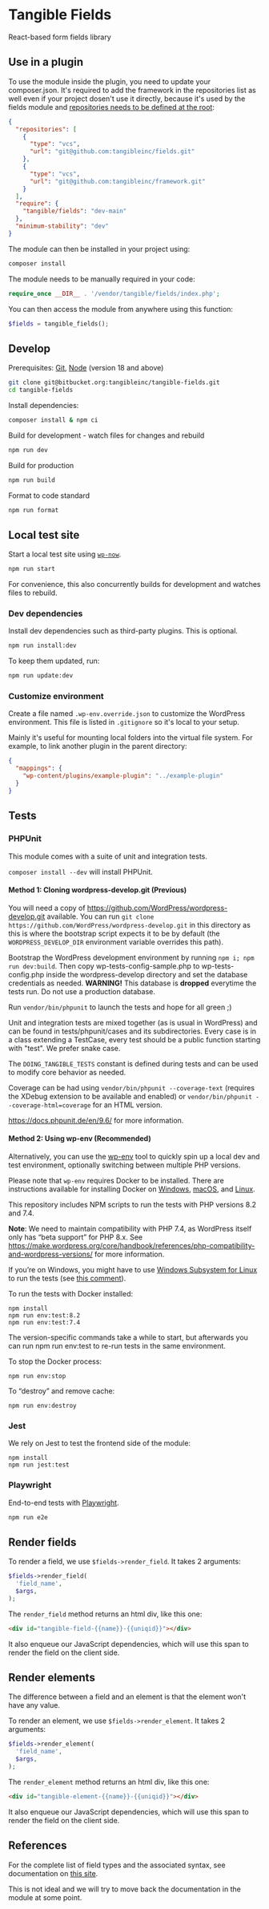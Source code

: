 # Tangible Fields

React-based form fields library 

## Use in a plugin

To use the module inside the plugin, you need to update your composer.json. It's required to add the framework in the repositories list as well even if your project dosen't use it directly, because it's used by the fields module and [repositories needs to be defined at the root](https://getcomposer.org/doc/04-schema.md#repositories):
```json
{
  "repositories": [
    {
      "type": "vcs",
      "url": "git@github.com:tangibleinc/fields.git"
    },
    {
      "type": "vcs",
      "url": "git@github.com:tangibleinc/framework.git"
    }
  ],
  "require": {
    "tangible/fields": "dev-main"
  },
  "minimum-stability": "dev"
}
```

The module can then be installed in your project using:

```sh 
composer install
```

The module needs to be manually required in your code:

```php
require_once __DIR__ . '/vendor/tangible/fields/index.php';
```

You can then access the module from anywhere using this function:
```php
$fields = tangible_fields();
```

## Develop

Prerequisites: [Git](https://git-scm.com/), [Node](https://nodejs.org/en/) (version 18 and above)

```sh
git clone git@bitbucket.org:tangibleinc/tangible-fields.git
cd tangible-fields
```

Install dependencies:

```sh
composer install & npm ci
```

Build for development - watch files for changes and rebuild

```sh
npm run dev
```

Build for production

```sh
npm run build
```

Format to code standard

```sh
npm run format
```

## Local test site

Start a local test site using [`wp-now`](https://github.com/WordPress/playground-tools/blob/trunk/packages/wp-now/README.md).

```sh
npm run start
```

For convenience, this also concurrently builds for development and watches files to rebuild.

### Dev dependencies

Install dev dependencies such as third-party plugins. This is optional.

```sh
npm run install:dev
```

To keep them updated, run:

```sh
npm run update:dev
```

### Customize environment

Create a file named `.wp-env.override.json` to customize the WordPress environment. This file is listed in `.gitignore` so it's local to your setup.

Mainly it's useful for mounting local folders into the virtual file system. For example, to link another plugin in the parent directory:

```json
{
  "mappings": {
    "wp-content/plugins/example-plugin": "../example-plugin"
  }
}
```

## Tests

### PHPUnit

This module comes with a suite of unit and integration tests.

`composer install --dev` will install PHPUnit.

#### Method 1: Cloning wordpress-develop.git (Previous)

You will need a copy of https://github.com/WordPress/wordpress-develop.git available. You can run `git clone https://github.com/WordPress/wordpress-develop.git` in this directory as this is where the bootstrap script expects it to be by default (the `WORDPRESS_DEVELOP_DIR` environment variable overrides this path).

Bootstrap the WordPress development environment by running `npm i; npm run dev:build`. Then copy wp-tests-config-sample.php to wp-tests-config.php inside the wordpress-develop directory and set the database credentials as needed. **WARNING!** This database is **dropped** everytime the tests run. Do not use a production database.

Run `vendor/bin/phpunit` to launch the tests and hope for all green ;)

Unit and integration tests are mixed together (as is usual in WordPress) and can be found in tests/phpunit/cases and its subdirectories. Every case is in a class extending a TestCase, every test should be a public function starting with "test". We prefer snake case.

The `DOING_TANGIBLE_TESTS` constant is defined during tests and can be used to modify core behavior as needed.

Coverage can be had using `vendor/bin/phpunit --coverage-text` (requires the XDebug extension to be available and enabled) or `vendor/bin/phpunit --coverage-html=coverage` for an HTML version.

https://docs.phpunit.de/en/9.6/ for more information.

#### Method 2: Using wp-env (Recommended)

Alternatively, you can use the [wp-env](https://developer.wordpress.org/block-editor/reference-guides/packages/packages-env/) tool to quickly spin up a local dev and test environment, optionally switching between multiple PHP versions.

Please note that `wp-env` requires Docker to be installed. There are instructions available for installing Docker on [Windows](https://docs.docker.com/desktop/install/windows-install/), [macOS](https://docs.docker.com/desktop/install/mac-install/), and [Linux](https://docs.docker.com/desktop/install/linux-install/).

This repository includes NPM scripts to run the tests with PHP versions 8.2 and 7.4. 

**Note**: We need to maintain compatibility with PHP 7.4, as WordPress itself only has “beta support” for PHP 8.x. See https://make.wordpress.org/core/handbook/references/php-compatibility-and-wordpress-versions/ for more information.

If you’re on Windows, you might have to use [Windows Subsystem for Linux](https://learn.microsoft.com/en-us/windows/wsl/install) to run the tests (see [this comment](https://bitbucket.org/tangibleinc/tangible-fields-module/pull-requests/30#comment-389568162)).

To run the tests with Docker installed:
```
npm install
npm run env:test:8.2
npm run env:test:7.4
```

The version-specific commands take a while to start, but afterwards you can run npm run env:test to re-run tests in the same environment.

To stop the Docker process:
```
npm run env:stop
```

To “destroy” and remove cache:
```
npm run env:destroy
```

### Jest

We rely on Jest to test the frontend side of the module:
```
npm install
npm run jest:test
```

### Playwright

End-to-end tests with [Playwright](https://playwright.dev/).

```sh
npm run e2e
```

## Render fields

To render a field, we use `$fields->render_field`. It takes 2 arguments:

```php
$fields->render_field(
  'field_name',
  $args,
);
```

The `render_field` method returns an html div, like this one:

```html
<div id="tangible-field-{{name}}-{{uniqid}}"></div>
```

It also enqueue our JavaScript dependencies, which will use this span to render the field on the client side.

## Render elements

The difference between a field and an element is that the element won't have any value.

To render an element, we use `$fields->render_element`. It takes 2 arguments:

```php
$fields->render_element(
  'field_name',
  $args,
);
```

The `render_element` method returns an html div, like this one:

```html
<div id="tangible-element-{{name}}-{{uniqid}}"></div>
```

It also enqueue our JavaScript dependencies, which will use this span to render the field on the client side.

## References

For the complete list of field types and the associated syntax, see documentation on [this site](https://develop.tangible.one/sites/fields/wp-admin/admin.php?page=tangible-field-example-settings).

This is not ideal and we will try to move back the documentation in the module at some point.
